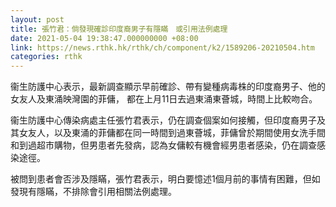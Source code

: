 ```yaml
---
layout: post
title: 張竹君：倘發現確診印度裔男子有隱瞞　或引用法例處理
date: 2021-05-04 19:38:47.000000000 +08:00
link: https://news.rthk.hk/rthk/ch/component/k2/1589206-20210504.htm
categories: rthk
---
```


衞生防護中心表示，最新調查顯示早前確診、帶有變種病毒株的印度裔男子、他的女友人及東涌映灣園的菲傭， 都在上月11日去過東涌東薈城，時間上比較吻合。

衞生防護中心傳染病處主任張竹君表示，仍在調查個案如何接觸，但印度裔男子及其女友人，以及東涌的菲傭都在同一時間到過東薈城，菲傭曾於期間使用女洗手間和到過超市購物，但男患者先發病，認為女傭較有機會經男患者感染，仍在調查感染途徑。

被問到患者會否涉及隱瞞，張竹君表示，明白要憶述1個月前的事情有困難，但如發現有隱瞞，不排除會引用相關法例處理。
